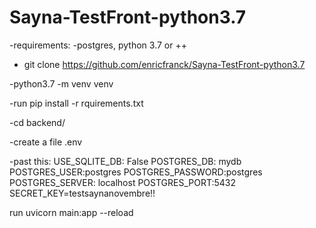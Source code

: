# Sayna-TestFront-python3.7

-requirements:
-postgres, python 3.7 or ++

- git clone https://github.com/enricfranck/Sayna-TestFront-python3.7

-python3.7 -m venv venv

-run pip install -r rquirements.txt

-cd backend/

-create a file .env

-past this:
USE_SQLITE_DB: False
POSTGRES_DB: mydb
POSTGRES_USER:postgres
POSTGRES_PASSWORD:postgres
POSTGRES_SERVER: localhost
POSTGRES_PORT:5432
SECRET_KEY=testsaynanovembre!!

run uvicorn main:app --reload
